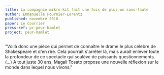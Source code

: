 ```yaml
---
title: La compagnie mikro-kit fait une fois de plus un sans-faute
author: Emmanuelle Fournier-Lorentz
published: novembre 2018
paper: Le Courrier
press-ref: pr-peur-hamlet
project: peur-hamlet
---
```


"Voilà donc une pièce qui permet de connaître le drame le plus célèbre de Shakespeare et d'en rire. Cela pourrait s'arrêter là, mais aurait enlever toute la profondeur de ce spectacle qui soulève de puissants questionnements. (...) A tout juste 30 ans, Magali Tosato propose une nouvelle réflexion sur le monde dans lequel nous vivons."
